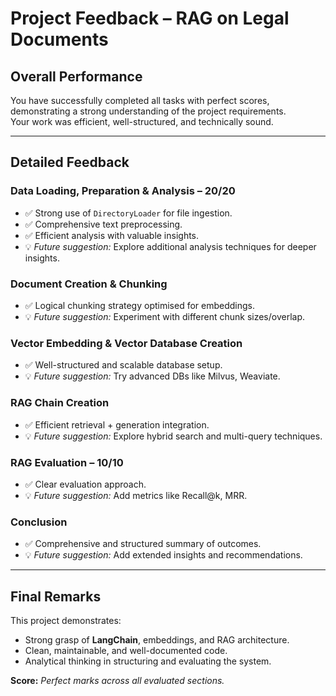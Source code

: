 # Project Feedback – RAG on Legal Documents

## Overall Performance
You have successfully completed all tasks with perfect scores, demonstrating a strong understanding of the project requirements.  
Your work was efficient, well-structured, and technically sound.

---

## Detailed Feedback

### **Data Loading, Preparation & Analysis** – 20/20
- ✅ Strong use of `DirectoryLoader` for file ingestion.
- ✅ Comprehensive text preprocessing.
- ✅ Efficient analysis with valuable insights.
- 💡 *Future suggestion:* Explore additional analysis techniques for deeper insights.

### **Document Creation & Chunking**
- ✅ Logical chunking strategy optimised for embeddings.
- 💡 *Future suggestion:* Experiment with different chunk sizes/overlap.

### **Vector Embedding & Vector Database Creation**
- ✅ Well-structured and scalable database setup.
- 💡 *Future suggestion:* Try advanced DBs like Milvus, Weaviate.

### **RAG Chain Creation**
- ✅ Efficient retrieval + generation integration.
- 💡 *Future suggestion:* Explore hybrid search and multi-query techniques.

### **RAG Evaluation** – 10/10
- ✅ Clear evaluation approach.
- 💡 *Future suggestion:* Add metrics like Recall@k, MRR.

### **Conclusion**
- ✅ Comprehensive and structured summary of outcomes.
- 💡 *Future suggestion:* Add extended insights and recommendations.

---

## Final Remarks
This project demonstrates:
- Strong grasp of **LangChain**, embeddings, and RAG architecture.
- Clean, maintainable, and well-documented code.
- Analytical thinking in structuring and evaluating the system.

**Score:** *Perfect marks across all evaluated sections.*
